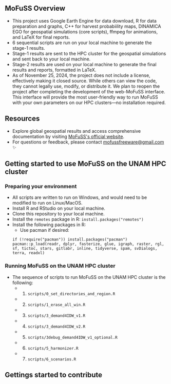 ## MoFuSS Overview

* This project uses Google Earth Engine for data download, R for data preparation and graphs, C++ for harvest probabiility maps, DINAMICA EGO for geospatial simulations (core scripts), ffmpeg for animations, and LaTeX for final reports.
* 6 sequential scripts are run on your local machine to generate the stage-1 results.
* Stage-1 results are sent to the HPC cluster for the geospatial simulations and sent back to your local machine.
* Stage-2 results are used on your local machine to generate the final results and reports, formatted in LaTeX.
* As of November 25, 2024, the project does not include a license, effectively making it closed source. While others can view the code, they cannot legally use, modify, or distribute it. We plan to reopen the project after completing the development of the web-MoFuSS interface. This interface will provide the most user-friendly way to run MoFuSS with your own parameters on our HPC clusters—no installation required.


## Resources
* Explore global geospatial results and access comprehensive documentation by visiting [MoFuSS's official website](https://www.mofuss.unam.mx/).
* For questions or feedback, please contact mofussfreeware@gmail.com :sparkles:

## Getting started to use MoFuSS on the UNAM HPC cluster

### Preparing your environment
* All scripts are written to run on Windows, and would need to be modified to run on Linux/MacOS.
* Install R and RStudio on your local machine.
* Clone this repository to your local machine.
* Install the `remotes` package in R: `install.packages("remotes")`
* Install the following packages in R:
    * Use pacman if desired:
    ```
    if (!require("pacman")) install.packages("pacman")
    pacman::p_load(readr, dplyr, fasterize, glue, igraph, raster, rgl, sf, tictoc, stars, gitlabr, inline, tidyverse, spam, svDialogs, terra, readxl)
    ```


### Running MoFuSS on the UNAM HPC cluster
* The sequence of scripts to run MoFuSS on the UNAM HPC cluster is the following:
    * 1. `scripts/0_set_directories_and_region.R`
    * 2. `scripts/1_erase_all_win.R`
    * 3. `scripts/3_demand4IDW_v1.R`
    * 4. `scripts/3_demand4IDW_v2.R`
    * 5. `scripts/3debug_demand4IDW_v1_optional.R`
    * 6. `scripts/5_harmonizer.R`
    * 7. `scripts/6_scenarios.R`



## Gettings started to contribute
